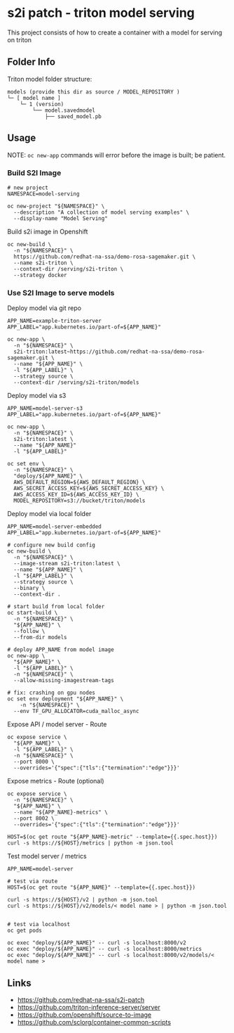 # s2i patch - triton model serving

This project consists of how to create a container with a model for serving on triton

## Folder Info

Triton model folder structure:

```
models (provide this dir as source / MODEL_REPOSITORY )
└─ [ model name ]
    └─ 1 (version)
        └── model.savedmodel
            ├── saved_model.pb
```

## Usage

NOTE: `oc new-app` commands will error before the image is built; be patient.

### Build S2I Image

```
# new project
NAMESPACE=model-serving

oc new-project "${NAMESPACE}" \
  --description "A collection of model serving examples" \
  --display-name "Model Serving"
```

Build s2i image in Openshift

```
oc new-build \
  -n "${NAMESPACE}" \
  https://github.com/redhat-na-ssa/demo-rosa-sagemaker.git \
  --name s2i-triton \
  --context-dir /serving/s2i-triton \
  --strategy docker
```

### Use S2I Image to serve models

Deploy model via git repo

```
APP_NAME=example-triton-server
APP_LABEL="app.kubernetes.io/part-of=${APP_NAME}"

oc new-app \
  -n "${NAMESPACE}" \
  s2i-triton:latest~https://github.com/redhat-na-ssa/demo-rosa-sagemaker.git \
  --name "${APP_NAME}" \
  -l "${APP_LABEL}" \
  --strategy source \
  --context-dir /serving/s2i-triton/models
```

Deploy model via s3

```
APP_NAME=model-server-s3
APP_LABEL="app.kubernetes.io/part-of=${APP_NAME}"

oc new-app \
  -n "${NAMESPACE}" \
  s2i-triton:latest \
  --name "${APP_NAME}"
  -l "${APP_LABEL}"

oc set env \
  -n "${NAMESPACE}" \
  "deploy/${APP_NAME}" \
  AWS_DEFAULT_REGION=${AWS_DEFAULT_REGION} \
  AWS_SECRET_ACCESS_KEY=${AWS_SECRET_ACCESS_KEY} \
  AWS_ACCESS_KEY_ID=${AWS_ACCESS_KEY_ID} \
  MODEL_REPOSITORY=s3://bucket/triton/models
```


Deploy model via local folder

```
APP_NAME=model-server-embedded
APP_LABEL="app.kubernetes.io/part-of=${APP_NAME}"

# configure new build config
oc new-build \
  -n "${NAMESPACE}" \
  --image-stream s2i-triton:latest \
  --name "${APP_NAME}" \
  -l "${APP_LABEL}" \
  --strategy source \
  --binary \
  --context-dir .
```

```
# start build from local folder
oc start-build \
  -n "${NAMESPACE}" \
  "${APP_NAME}" \
  --follow \
  --from-dir models
```

```
# deploy APP_NAME from model image
oc new-app \
  "${APP_NAME}" \
  -l "${APP_LABEL}" \
  -n "${NAMESPACE}" \
  --allow-missing-imagestream-tags

# fix: crashing on gpu nodes
oc set env deployment "${APP_NAME}" \
    -n "${NAMESPACE}" \
  --env TF_GPU_ALLOCATOR=cuda_malloc_async
```

Expose API / model server - Route

```
oc expose service \
  "${APP_NAME}" \
  -l "${APP_LABEL}" \
  -n "${NAMESPACE}" \
  --port 8000 \
  --overrides='{"spec":{"tls":{"termination":"edge"}}}'
```

Expose metrics  - Route (optional)

```
oc expose service \
  -n "${NAMESPACE}" \
  "${APP_NAME}" \
  --name "${APP_NAME}-metrics" \
  --port 8002 \
  --overrides='{"spec":{"tls":{"termination":"edge"}}}'

HOST=$(oc get route "${APP_NAME}-metric" --template={{.spec.host}})
curl -s https://${HOST}/metrics | python -m json.tool
```

Test model server / metrics

```
APP_NAME=model-server

# test via route
HOST=$(oc get route "${APP_NAME}" --template={{.spec.host}})

curl -s https://${HOST}/v2 | python -m json.tool
curl -s https://${HOST}/v2/models/< model name > | python -m json.tool


# test via localhost
oc get pods

oc exec "deploy/${APP_NAME}" -- curl -s localhost:8000/v2
oc exec "deploy/${APP_NAME}" -- curl -s localhost:8000/metrics
oc exec "deploy/${APP_NAME}" -- curl -s localhost:8000/v2/models/< model name >
```

## Links

- https://github.com/redhat-na-ssa/s2i-patch
- https://github.com/triton-inference-server/server
- https://github.com/openshift/source-to-image
- https://github.com/sclorg/container-common-scripts

